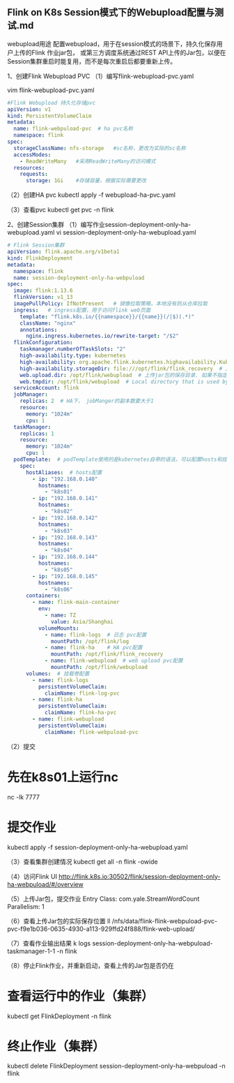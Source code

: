 ## Flink on K8s Session模式下的Webupload配置与测试.md 


webupload用途
配置webupload，用于在session模式的场景下，持久化保存用户上传的Flink 作业jar包， 或第三方调度系统通过REST API上传的Jar包，以便在Session集群重启时能复用，而不是每次重启后都要重新上传。



 

1、创建Flink Webupload PVC
（1）编写flink-webupload-pvc.yaml

vim flink-webupload-pvc.yaml

```yaml
#Flink Webupload 持久化存储pvc
apiVersion: v1
kind: PersistentVolumeClaim
metadata:
  name: flink-webpuload-pvc  # ha pvc名称
  namespace: flink
spec:
  storageClassName: nfs-storage   #sc名称，更改为实际的sc名称
  accessModes:
    - ReadWriteMany   #采用ReadWriteMany的访问模式
  resources:
    requests:
      storage: 1Gi    #存储容量，根据实际需要更改

```



（2）创建HA pvc
kubectl apply -f webupload-ha-pvc.yaml

（3）查看pvc
kubectl get pvc -n flink

2、创建Session集群
（1）编写作业session-deployment-only-ha-webupload.yaml
vi session-deployment-only-ha-webupload.yaml

```yaml
# Flink Session集群
apiVersion: flink.apache.org/v1beta1
kind: FlinkDeployment
metadata:
  namespace: flink
  name: session-deployment-only-ha-webpuload
spec:
  image: flink:1.13.6
  flinkVersion: v1_13
  imagePullPolicy: IfNotPresent   # 镜像拉取策略，本地没有则从仓库拉取
  ingress:   # ingress配置，用于访问flink web页面
    template: "flink.k8s.io/{{namespace}}/{{name}}(/|$)(.*)"
    className: "nginx"
    annotations:
      nginx.ingress.kubernetes.io/rewrite-target: "/$2"
  flinkConfiguration:
    taskmanager.numberOfTaskSlots: "2"
    high-availability.type: kubernetes
    high-availability: org.apache.flink.kubernetes.highavailability.KubernetesHaServicesFactory # JobManager HA
    high-availability.storageDir: file:///opt/flink/flink_recovery  # JobManager HA数据保存路径
    web.upload.dir: /opt/flink/webupload  # 上传jar包的保存目录. 如果不指定，则会保存在web.tmpdir
    web.tmpdir: /opt/flink/webupload  # Local directory that is used by the REST API for temporary files
  serviceAccount: flink
  jobManager:
    replicas: 2  # HA下， jobManger的副本数要大于1
    resource:
      memory: "1024m"
      cpu: 1
  taskManager:
    replicas: 1
    resource:
      memory: "1024m"
      cpu: 1
  podTemplate:  # podTemplate使用的是kubernetes自带的语法，可以配置hosts和挂载卷等资源
    spec:
      hostAliases:  # hosts配置
        - ip: "192.168.0.140"
          hostnames:
            - "k8s01"
        - ip: "192.168.0.141"
          hostnames:
            - "k8s02"
        - ip: "192.168.0.142"
          hostnames:
            - "k8s03"
        - ip: "192.168.0.143"
          hostnames:
            - "k8s04"
        - ip: "192.168.0.144"
          hostnames:
            - "k8s05"
        - ip: "192.168.0.145"
          hostnames:
            - "k8s06"
      containers:
        - name: flink-main-container
          env:
            - name: TZ
              value: Asia/Shanghai
          volumeMounts:
            - name: flink-logs  # 日志 pvc配置
              mountPath: /opt/flink/log
            - name: flink-ha    # HA pvc配置
              mountPath: /opt/flink/flink_recovery
            - name: flink-webupload  # web upload pvc配置
              mountPath: /opt/flink/webupload
      volumes:  # 挂载卷配置
        - name: flink-logs
          persistentVolumeClaim:
            claimName: flink-log-pvc
        - name: flink-ha
          persistentVolumeClaim:
            claimName: flink-ha-pvc
        - name: flink-webupload
          persistentVolumeClaim:
            claimName: flink-webpuload-pvc
```



（2）提交
# 先在k8s01上运行nc
nc -lk 7777

# 提交作业
kubectl apply -f session-deployment-only-ha-webupload.yaml

（3）查看集群创建情况
kubectl get all -n flink -owide

（4）访问Flink UI
http://flink.k8s.io:30502/flink/session-deployment-only-ha-webpuload/#/overview

（5）上传Jar包，提交作业
Entry Class: com.yale.StreamWordCount
Parallelism: 1

（6）查看上传Jar包的实际保存位置
ll /nfs/data/flink-flink-webpuload-pvc-pvc-f9e1b036-0635-4930-a113-929ffd24f888/flink-web-upload/

（7）查看作业输出结果
k logs session-deployment-only-ha-webpuload-taskmanager-1-1 -n flink

（8）停止Flink作业，并重新启动，查看上传的Jar包是否仍在
# 查看运行中的作业（集群）
kubectl get FlinkDeployment -n flink

# 终止作业（集群）
kubectl delete FlinkDeployment session-deployment-only-ha-webpuload -n flink

